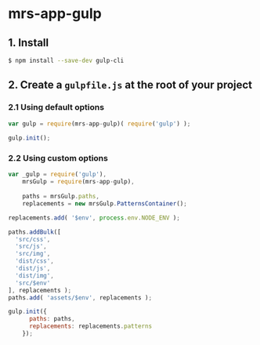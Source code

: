 # mrs-app-gulp

## 1. Install
```sh
$ npm install --save-dev gulp-cli
```

## 2. Create a `gulpfile.js` at the root of your project

### 2.1 Using default options
```js
var gulp = require(mrs-app-gulp)( require('gulp') );
    
gulp.init();
```

### 2.2 Using custom options
```js
var _gulp = require('gulp'),
    mrsGulp = require(mrs-app-gulp),
    
    paths = mrsGulp.paths,
    replacements = new mrsGulp.PatternsContainer();

replacements.add( '$env', process.env.NODE_ENV );

paths.addBulk([
  'src/css',
  'src/js',
  'src/img',
  'dist/css',
  'dist/js',
  'dist/img',
  'src/$env'
], replacements );
paths.add( 'assets/$env', replacements );

gulp.init({
      paths: paths,
      replacements: replacements.patterns
    });
```

